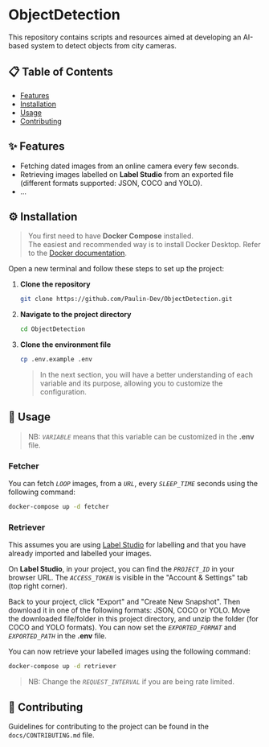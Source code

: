 # ObjectDetection
This repository contains scripts and resources aimed at developing an AI-based system to detect objects from city cameras.

## 📋 Table of Contents
- [Features](#-features)
- [Installation](#%EF%B8%8F-installation)
- [Usage](#-usage)
- [Contributing](#-contributing)


## ✨ Features
- Fetching dated images from an online camera every few seconds.
- Retrieving images labelled on **Label Studio** from an exported file (different formats supported: JSON, COCO and YOLO).
- ...


## ⚙️ Installation 

> You first need to have **Docker Compose** installed.  
> The easiest and recommended way is to install Docker Desktop. Refer to the [Docker documentation](https://docs.docker.com/get-docker/).

Open a new terminal and follow these steps to set up the project:

1. **Clone the repository**  
    ```bash
    git clone https://github.com/Paulin-Dev/ObjectDetection.git
    ```

2. **Navigate to the project directory**  
    ```bash
    cd ObjectDetection
    ```

3. **Clone the environment file**  
    ```bash
    cp .env.example .env
    ```
    > In the next section, you will have a better understanding of each variable and its purpose, allowing you to customize the configuration.


## 🚀 Usage 
> NB: *`VARIABLE`* means that this variable can be customized in the **.env** file.

### Fetcher
You can fetch *`LOOP`* images, from a *`URL`*, every *`SLEEP_TIME`* seconds using the following command:
```bash
docker-compose up -d fetcher
```

### Retriever
This assumes you are using [Label Studio](https://labelstud.io/) for labelling and that you have already imported and labelled your images.

On **Label Studio**, in your project, you can find the *`PROJECT_ID`* in your browser URL. The *`ACCESS_TOKEN`* is visible in the "Account & Settings" tab (top right corner).

Back to your project, click "Export" and "Create New Snapshot". Then download it in one of the following formats: JSON, COCO or YOLO.
Move the downloaded file/folder in this project directory, and unzip the folder (for COCO and YOLO formats). You can now set the *`EXPORTED_FORMAT`* and *`EXPORTED_PATH`* in the **.env** file.

You can now retrieve your labelled images using the following command:
```bash
docker-compose up -d retriever
```
> NB: Change the *`REQUEST_INTERVAL`* if you are being rate limited.

## 🤝 Contributing 
Guidelines for contributing to the project can be found in the `docs/CONTRIBUTING.md` file.
